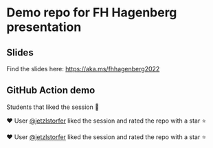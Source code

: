 # Demo repo for FH Hagenberg presentation

## Slides

Find the slides here: https://aka.ms/fhhagenberg2022

## GitHub Action demo

Students that liked the session 🥳


❤️ User [@jetzlstorfer](https://github.com/jetzlstorfer) liked the session and rated the repo with a star ⭐

❤️ User [@jetzlstorfer](https://github.com/jetzlstorfer) liked the session and rated the repo with a star ⭐
